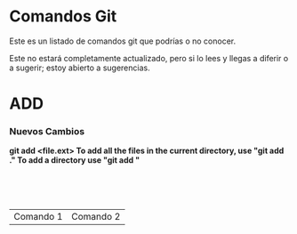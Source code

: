 # Comandos Git
Este es un listado de comandos git que podrías o no conocer.

Este no estará completamente actualizado, pero si lo lees y llegas a diferir o a sugerir; estoy abierto a sugerencias.

<h1>ADD</h1>
<h3>Nuevos Cambios</h3>

<b> git add <file.ext> </b>
<b>
  To add all the files in the current directory, use "git add ."
  To add a directory use "git add <directory>"
</b>  

  <h3><br></br></h3>
  <table>
    <tr>
      <td> Comando 1</td>
      <td> Comando 2</td>
    </tr>
  </table>

